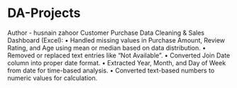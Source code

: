 # DA-Projects
Author - husnain zahoor
Customer Purchase Data Cleaning & Sales Dashboard (Excel):
•	Handled missing values in Purchase Amount, Review Rating, and Age using mean or median based on data distribution.
•	Removed or replaced text entries like “Not Available”.
•	Converted Join Date column into proper date format.
•	Extracted Year, Month, and Day of Week from date for time-based analysis.
•	Converted text-based numbers to numeric values for calculation.
